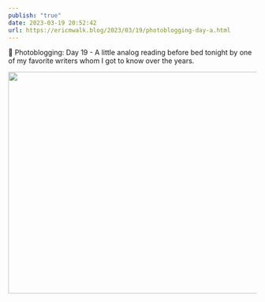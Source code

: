 ```yaml
---
publish: "true"
date: 2023-03-19 20:52:42
url: https://ericmwalk.blog/2023/03/19/photoblogging-day-a.html
---
```


📸 Photoblogging: Day 19 - A little analog reading before bed tonight by one of my favorite writers whom I got to know over the years.


<img src="uploads/2023/a3a3255db7.jpg" width="600" height="450" alt="">
